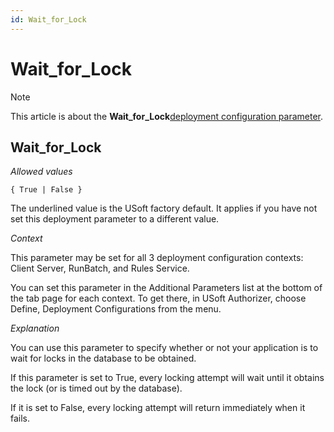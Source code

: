 ```yaml
---
id: Wait_for_Lock
---
```


# Wait_for_Lock



> [!NOTE]
> This article is about the **Wait_for_Lock**[deployment configuration parameter](/docs/Authorisation_and_access/Deployment_configurations/Deployment_configuration_parameters.md).

## **Wait_for_Lock**

*Allowed values*

```
{ True | False }
```

The underlined value is the USoft factory default. It applies if you have not set this deployment parameter to a different value.

*Context*

This parameter may be set for all 3 deployment configuration contexts: Client Server, RunBatch, and Rules Service.

You can set this parameter in the Additional Parameters list at the bottom of the tab page for each context. To get there, in USoft Authorizer, choose Define, Deployment Configurations from the menu.

*Explanation*

You can use this parameter to specify whether or not your application is to wait for locks in the database to be obtained.

If this parameter is set to True, every locking attempt will wait until it obtains the lock (or is timed out by the database).

If it is set to False, every locking attempt will return immediately when it fails.